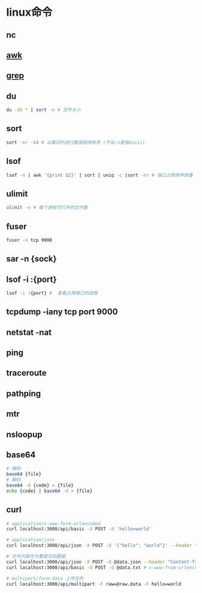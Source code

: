 # linux命令

## nc

## [awk](src/cmd/awk.md)  

## [grep](ref/grep.md)  
  
## du  

```bash
du -sh * | sort -n # 文件大小
```

## sort

```bash
sort -nr -k4 # 以第四列进行数值倒序排序 (不加-n是按ascii)
```
  
## lsof  

```bash
lsof -n | awk '{print $2}' | sort | uniq -c |sort -nr # 端口占用排序排重
```
  
## ulimit  

```bash
ulimit -n # 每个进程可打开的文件数
```
  
## fuser  

```bash
fuser -n tcp 9000
```

## sar -n {sock}

## lsof -i :{port}

```bash
lsof -i :{port} #  查看占用端口的进程
```

## tcpdump -iany tcp port 9000

## netstat -nat

## ping

## traceroute

## pathping

## mtr

## nsloopup

## base64

```bash
# 编码
base64 {file}
# 解码
base64 -d {code} > {file}
echo {code} | base64 -d > {file}
```

## curl

```bash
# application/x-www-form-urlencoded
curl localhost:3000/api/basic -X POST -d 'hello=world'

# application/json
curl localhost:3000/api/json -X POST -d '{"hello": "world"}' --header "Content-Type: application/json"

# 文件内容作为要提交的数据
curl localhost:3000/api/json -X POST -d @data.json --header "Content-Type: application/json" # json
curl localhost:3000/api/basic -X POST -d @data.txt # x-www-from-urlencoded

# multipart/form-data 上传文件
curl localhost:3000/api/multipart -F raw=@raw.data -F hello=world

```
